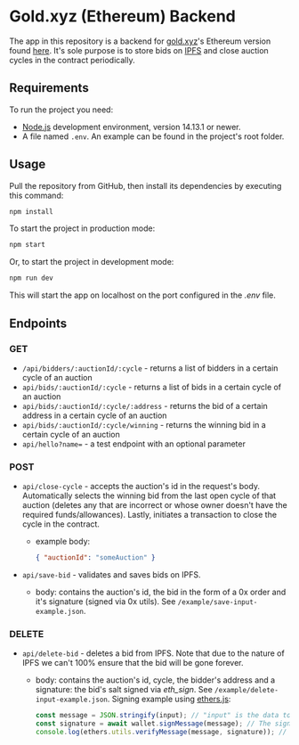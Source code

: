 # Gold.xyz (Ethereum) Backend

The app in this repository is a backend for [gold.xyz](https://gold.xyz)'s Ethereum version found [here](https://github.com/agoraxyz/gold-xyz-eth). It's sole purpose is to store bids on [IPFS](https://ipfs.io) and close auction cycles in the contract periodically.

## Requirements

To run the project you need:

- [Node.js](https://nodejs.org) development environment, version 14.13.1 or newer.
- A file named `.env`. An example can be found in the project's root folder.

## Usage

Pull the repository from GitHub, then install its dependencies by executing this command:

```bash
npm install
```

To start the project in production mode:

```bash
npm start
```

Or, to start the project in development mode:

```bash
npm run dev
```

This will start the app on localhost on the port configured in the _.env_ file.

## Endpoints

### GET

- `/api/bidders/:auctionId/:cycle` - returns a list of bidders in a certain cycle of an auction
- `api/bids/:auctionId/:cycle` - returns a list of bids in a certain cycle of an auction
- `api/bids/:auctionId/:cycle/:address` - returns the bid of a certain address in a certain cycle of an auction
- `api/bids/:auctionId/:cycle/winning` - returns the winning bid in a certain cycle of an auction
- `api/hello?name=` - a test endpoint with an optional parameter

### POST

- `api/close-cycle` - accepts the auction's id in the request's body. Automatically selects the winning bid from the last open cycle of that auction (deletes any that are incorrect or whose owner doesn't have the required funds/allowances). Lastly, initiates a transaction to close the cycle in the contract.

  - example body:
    ```json
    { "auctionId": "someAuction" }
    ```

- `api/save-bid` - validates and saves bids on IPFS.

  - body: contains the auction's id, the bid in the form of a 0x order and it's signature (signed via 0x utils). See `/example/save-input-example.json`.

### DELETE

- `api/delete-bid` - deletes a bid from IPFS. Note that due to the nature of IPFS we can't 100% ensure that the bid will be gone forever.

  - body: contains the auction's id, cycle, the bidder's address and a signature: the bid's salt signed via _eth_sign_. See `/example/delete-input-example.json`. Signing example using [ethers.js](https://github.com/ethers-io/ethers.js):

    ```js
    const message = JSON.stringify(input); // "input" is the data to be signed, i.e. the salt of the bid to be deleted
    const signature = await wallet.signMessage(message); // The signature we need.
    console.log(ethers.utils.verifyMessage(message, signature)); // Should return the signer's address.
    ```
